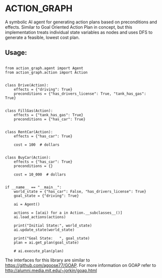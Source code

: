 # ACTION_GRAPH
A symbolic AI agent for generating action plans based on preconditions and effects. Similar to Goal Oriented Action Plan in concept, but this implementation treats individual state variables as nodes and uses DFS to generate a feasible, lowest cost plan.


## Usage:

```

from action_graph.agent import Agent
from action_graph.action import Action


class Drive(Action):
    effects = {"driving": True}
    preconditions = {"has_drivers_license": True, "tank_has_gas": True}


class FillGas(Action):
    effects = {"tank_has_gas": True}
    preconditions = {"has_car": True}


class RentCar(Action):
    effects = {"has_car": True}

    cost = 100  # dollars


class BuyCar(Action):
    effects = {"has_car": True}
    preconditions = {}

    cost = 10_000  # dollars


if __name__ == "__main__":
    world_state = {"has_car": False, "has_drivers_license": True}
    goal_state = {"driving": True}

    ai = Agent()

    actions = [a(ai) for a in Action.__subclasses__()]
    ai.load_actions(actions)

    print("Initial State:", world_state)
    ai.update_state(world_state)

    print("Goal State:   ", goal_state)
    plan = ai.get_plan(goal_state)

    # ai.execute_plan(plan)

```

The interfaces for this library are similar to https://github.com/agoose77/GOAP.
For more information on GOAP refer to http://alumni.media.mit.edu/~jorkin/goap.html


